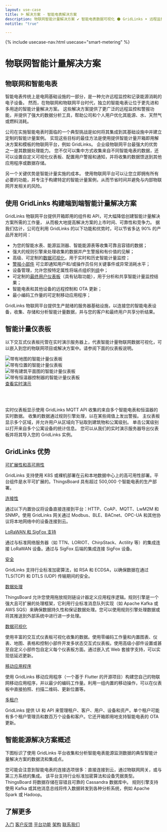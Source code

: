 ```yaml
---
layout: use-case
title: ᐉ 解决方案 - 智能电表解决方案
description: 物联网智能计量解决方案 ✔ 智能电表数据可视化 ⚫ GridLinks ➤ 远程监控和记录能源消耗
notitle: "true"

---
```


{% include usecase-nav.html usecase="smart-metering" %}

<h1 class="usecase-title">物联网智能计量解决方案</h1>

## 物联网和智能电表

智能电表传统上是电网基础设施的一部分，是一种允许远程监控和记录能源消耗的电子设备。
然而，在物联网和物联网平台时代，独立的智能电表让位于更先进和多用途的智能计量解决方案。
这些解决方案提供了更广泛的远程监控和警报功能，并提供了强大的数据分析工具，帮助公司和个人用户优化其能源、水、天然气或燃料消耗。

公司在实施智能电表时面临的一个典型挑战是如何将其集成到其基础设施中并建立定制的智能计量案例。
实现这些目标的最佳方法是使用提供智能计量开箱即用解决方案和模板的物联网平台，例如 GridLinks。
企业级物联网平台最强大的优势之一是其数据处理能力。
您不仅可以集中方式收集来自不同智能电表的数据，还可以设置自定义可视化仪表板、配置用户警报和通知，并将收集的数据馈送到其他应用程序或数据存储。

另一个关键优势是智能计量实施的成本。
使用物联网平台可以让您立即拥有所有必要的功能，并专注于构建特定的智能计量案例，从而节省时间并避免与内部物联网开发相关的风险。


## 使用 GridLinks 构建端到端智能计量解决方案

GridLinks 物联网平台提供开箱即用的组件和 API，可大幅降低创建智能计量解决方案所需的工作量，
从而极大地提高解决方案的上市时间、可靠性和竞争力。
据我们估计，公司在利用 GridLinks 的以下功能和优势时，可以节省多达 90% 的产品开发时间：

  - 为您的智能水表、能源监测器、智能能源表等收集可靠且容错的数据；
  - 强大的规则引擎来处理收集的数据并产生警报和有价值的见解；  
  - 高级、可定制的[数据可视化](/docs/user-guide/visualization/)，用于实时和历史智能计量监控；
  - [警报小部件](/docs/user-guide/ui/widget-library/#alarm-widgets) 可立即通知用户和/或操作员任何关键事件或异常消耗水平；
  - 设备管理，允许您按特定属性将端点组织到[组](/docs/user-guide/groups/)中；
  - 可定制的[最终用户仪表板](/docs/user-guide/ui/dashboards/)（具有钻取功能），用于分析和共享智能计量监控结果；
  - 智能电表和其他设备的远程控制和 OTA 更新；
  - 最小编码工作量的可定制移动应用程序；

GridLinks 物联网平台提供生产就绪的服务器基础设施，以连接您的智能电表设备，收集、存储和分析智能计量数据，并与您的客户和最终用户共享分析结果。

## 智能计量仪表板

以下交互式仪表板托管在实时演示服务器上，代表智能计量物联网数据可视化，可以嵌入到您的物联网项目或解决方案中。请参阅下面的仪表板说明。

<div class="usecase-carousel owl-carousel owl-theme">
    <div>
        <img class="item-image" src="/images/usecases/smart-metering/sm1.png" alt="带有地图的智能计量仪表板">
    </div>
    <div>
        <img class="item-image" src="/images/usecases/smart-metering/sm2.png" alt="带有位置的智能计量仪表板">
    </div>
    <div>
        <img class="item-image" src="/images/usecases/smart-metering/sm3.png" alt="带有建筑平面图的智能计量仪表板">
    </div>
    <div>
        <img class="item-image" src="/images/usecases/smart-metering/sm4.png" alt="带有恒温器控制器的智能计量仪表板">
    </div>
</div>

<div class="center" style="margin-bottom: 64px;">
    <a target="_blank" href="https://demo.thingsboard.io/dashboard/3a1026e0-83f6-11e7-b56d-c7f326cba909?publicId=322a2330-7c36-11e7-835d-c7f326cba909" class="button">查看实时演示</a>
</div>

实时仪表板显示使用 GridLinks MQTT API 收集的来自多个智能电表和恒温器的实时数据。
收集的数据通过规则引擎处理，以在某些阈值上发出警报。
主仪表板显示多个区域，并允许用户从区域向下钻取到建筑物和公寓级别。
单击公寓级别以打开来自多个公寓设备的统计信息。
您可以从我们的实时演示服务器导出仪表板并将其导入您的 GridLinks 实例。

## GridLinks 优势
<section class="usecase-advantages">
    <div class="usecase-background">
        <div class="bottom-features1"></div><div class="bottom-features2"></div><div class="small11"></div><div class="small12"></div>
    </div>
    <div class="cards row">
        <div class="col-lg-6">
            <div class="block">
                <object data="/images/microservices-icon.svg"></object>
                <div>
                    <a class="title" href="/docs/reference/msa/">可扩展性和高可用性</a>
                    <p>GridLinks 支持使用 K8S 或裸机部署在云和本地数据中心上的高可用性部署。平台组件是水平可扩展的。ThingsBoard 具有超过 500,000 个智能电表的生产部署。</p>
                </div>
            </div>
        </div>
        <div class="col-lg-6">
            <div class="block">
                <object data="/images/telemetry-icon.svg"></object>
                <div>
                    <a class="title" href="/docs/getting-started-guides/connectivity/">连接性</a>
                    <p>通过以下内置协议将设备直接连接到平台：HTTP、CoAP、MQTT、LwM2M 和 SNMP。使用 GridLinks 网关通过 Modbus、BLE、BACnet、OPC-UA 和其他协议将本地网络中的设备连接到云。</p>
                </div>
            </div>
        </div>
        <div class="col-lg-6">
            <div class="block">
                <object data="/images/integration-icon.svg"></object>
                <div>
                    <a class="title" href="/docs/user-guide/integrations/">LoRaWAN 和 SigFox 支持</a>
                    <p>通过与标准网络服务器（如 TTN、LORIOT、ChirpStack、Actility 等）的集成连接 LoRaWAN 设备。通过与 SigFox 后端的集成连接 SigFox 设备。</p>
                </div>
            </div>
        </div>
        <div class="col-lg-6">
            <div class="block">
                <object data="/images/security-icon.svg"></object>
                <div>
                    <a class="title" href="/docs/pe/user-guide/ssl/http-over-ssl/">安全</a>
                    <p>GridLinks 支持行业标准加密算法，如 RSA 和 ECDSA，以确保数据在通过 TLS(TCP) 和 DTLS (UDP) 传输期间的安全。</p>
                </div>
            </div>
        </div>
        <div class="col-lg-6">
            <div class="block">
                <object data="/images/engine-icon.svg"></object>
                <div>
                    <a class="title" href="/docs/pe/user-guide/rule-engine-2-0/overview/">数据处理</a>
                    <p>ThingsBoard 允许您使用拖放规则链设计器定义应用程序逻辑。规则引擎是一个强大且可扩展的处理框架，它利用行业标准消息队列实现（如 Apache Kafka 或 AWS SQS）来确保数据持久性和保证数据处理。您可以使用规则引擎处理数据或将其推送到外部系统中进行进一步处理。</p>
                </div>
            </div>
        </div>
        <div class="col-lg-6">
            <div class="block">
                <object data="/images/visualization-icon.svg"></object>
                <div>
                    <a class="title" href="/docs/user-guide/dashboards/">数据可视化</a>
                    <p>使用丰富的交互式仪表板可视化收集的数据。使用零编码工作量和内置图表、仪表、地图、表格和控制小部件开发多状态交互式仪表板。使用高级小部件设置或甚至自定义小部件包自定义每个仪表板方面。通过嵌入式 Web 套接字支持，可以实现低延迟更新。</p>
                </div>
            </div>
        </div>
        <div class="col-lg-6">
            <div class="block">
                <object data="/images/phone-icon.svg"></object>
                <div>
                    <a class="title" href="/docs/mobile/">移动应用程序</a>
                    <p>使用 GridLinks 移动应用程序（一个基于 Flutter 的开源项目）构建您自己的物联网移动应用程序，并以最少的编码工作量。利用一组内置的移动操作，可以在仪表板中直接拍照、扫描二维码、更新位置等。</p>
                </div>
            </div>
        </div>
        <div class="col-lg-6">
            <div class="block">
                <object data="/images/tenancy-icon.svg"></object>
                <div>
                    <a class="title" href="/docs/user-guide/entities-and-relations/">多租户</a>
                    <p>GridLinks 提供 UI 和 API 来管理租户、客户、用户、设备和资产。单个租户可能有多个租户管理员和数百万个设备和客户。它还开箱即用地支持智能电表的 OTA 更新。</p>
                </div>
            </div>
        </div>
    </div>
</section>

## 智能能源解决方案概述

下图标识了使用 GridLinks 平台收集和分析智能电表能源监测数据的典型智能计量解决方案的数据流和集成点。

<object width="100%" style="max-width: max-content; margin: 32px 0" data="/images/iot-use-cases/smart-energy-diagram.svg"></object>

您可能会注意到智能电表的连接选项很多：直接连接到云，通过物联网网关，或与第三方系统的集成。
该平台支持行业标准加密算法和设备凭据类型。ThingsBoard 将数据存储在容错且可靠的 Cassandra 数据库中。
规则引擎支持使用 Kafka 或其他消息总线将传入数据转发到各种分析系统，例如 Apache Spark 或 Hadoop。

## 了解更多
<div class="usecases-bottom-nav">
    <a href="/docs/getting-started-guides/helloworld/" class="button">入门</a>
    <a href="/industries/smart-energy/" class="button">客户反馈</a>
    <a href="/docs/#platform-features" class="button">平台功能</a>
    <a href="/docs/reference/" class="button">架构</a>
    <a href="/docs/contact-us/" class="button">联系我们</a>
</div>
